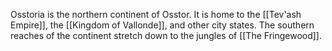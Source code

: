 Osstoria is the northern continent of Osstor. It is home to the [[Tev'ash Empire]], the [[Kingdom of Vallonde]], and other city states. The southern reaches of the continent stretch down to the jungles of [[The Fringewood]]. 